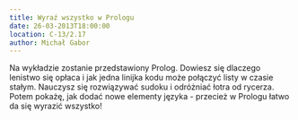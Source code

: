 ```yaml
---
title: Wyraź wszystko w Prologu
date: 26-03-2013T18:00:00
location: C-13/2.17
author: Michał Gabor
---
```

Na wykładzie zostanie przedstawiony Prolog. Dowiesz się dlaczego
lenistwo się opłaca i jak jedna linijka kodu może połączyć listy w
czasie stałym. Nauczysz się rozwiązywać sudoku i odróżniać łotra od
rycerza. Potem pokażę, jak dodać nowe elementy języka - przecież w
Prologu łatwo da się wyrazić wszystko!
